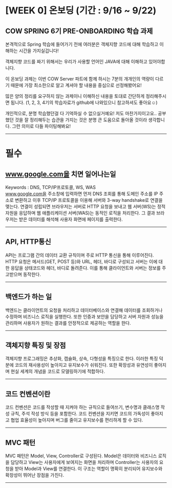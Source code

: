 # [WEEK 0] 온보딩 (기간 : 9/16 ~ 9/22)

## COW SPRING 6기 PRE-ONBOARDING 학습 과제

본격적으로 Spring 학습에 들어가기 전에 여러분은 객체지향 코드에 대해 학습하고 이해하는 시간을 가지실겁니다!

객체지향 코드를 짜기 위해서는 우리가 사용할 언어인 JAVA에 대해 이해하고 있어야합니다.

이 온보딩 과제는 이번 COW Server 파트에 함께 하시는 7분의 개개인의 역량이 다르기 때문에 가장 최소한으로 알고 계셔야 할 내용을 중심으로 선정해봤어요!

많은 양의 정리를 요구하지 않는 과제이니 이해하신 내용을 토대로 간단하게 정리해주시면 됩니다. (1, 2, 3, 4기의 학습자료가 github에 나와있으니 참고하셔도 좋아요☺️)

개인적으로, 분명 학습했던걸 다 기억하실 수 없으실거예요! 저도 마찬가지이고요.. 공부했던 것을 잘 정리해두는 습관을 가지는 것은 분명 큰 도움으로 돌아올 것이라 생각합니다. 그런 의미로 다들 파이팅해봐요!

---

# 필수
## www.google.com을 치면 일어나는일
Keywords : DNS, TCP/IP프로토콜, WS, WAS
<br>
www.google.com을 주소창에 입력하면 먼저 DNS 조회를 통해 도메인 주소를 IP 주소로 변환하고 이후 TCP/IP 프로토콜을 이용해 서버와 3-way handshake로 연결을 맺는다. 연결이 성립되면 브라우저는 서버로 HTTP 요청을 보내고 웹 서버(WS)는 정적 자원을 응답하며 웹 애플리케이션 서버(WAS)는 동적인 로직을 처리한다. 그 결과 브라우저는 받은 데이터를 해석해 사용자 화면에 페이지를 출력한다.

---

## API, HTTP통신
API는 프로그램 간의 데이터 교환 규칙이며 주로 HTTP 통신을 통해 이루어진다. HTTP 요청은 메서드(GET, POST 등)와 URL, 헤더, 바디로 구성되고 서버는 이에 대한 응답을 상태코드와 헤더, 바디로 돌려준다. 이를 통해 클라이언트와 서버는 정보를 주고받으며 동작한다.

---

## 백엔드가 하는 일
백엔드는 클라이언트의 요청을 처리하고 데이터베이스와 연결해 데이터를 조회하거나 수정하며 비즈니스 로직을 실행한다. 또한 인증과 보안을 담당하고 서버 자원과 성능을 관리하며 사용자가 원하는 결과를 안정적으로 제공하는 역할을 한다.

---

## 객체지향 특징 및 장점
객체지향 프로그래밍은 추상화, 캡슐화, 상속, 다형성을 특징으로 한다. 이러한 특징 덕분에 코드의 재사용성이 높아지고 유지보수가 쉬워진다. 또한 확장성과 유연성이 좋아지며 현실 세계의 개념을 코드로 모델링하기에 적합하다.

---

## 코드 컨벤션이란
코드 컨벤션은 코드를 작성할 때 지켜야 하는 규칙으로 들여쓰기, 변수명과 클래스명 작성 규칙, 주석 작성 방식 등을 포함한다. 코드 컨벤션을 지키면 코드의 가독성이 좋아지고 협업 효율성이 높아지며 버그를 줄이고 유지보수를 편리하게 할 수 있다.

---

## MVC 패턴
MVC 패턴은 Model, View, Controller로 구성된다. Model은 데이터와 비즈니스 로직을 담당하고 View는 사용자에게 보여지는 화면을 처리하며 Controller는 사용자의 요청을 받아 Model과 View를 연결한다. 이 구조는 역할이 명확히 분리되어 유지보수와 확장성이 뛰어난 장점을 가진다.

---
